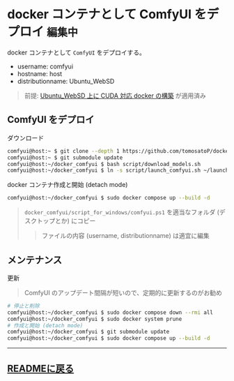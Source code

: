# docker コンテナとして ComfyUI をデプロイ `編集中`
docker コンテナとして `ComfyUI` をデプロイする。
- username: comfyui
- hostname: host
- distributionname: Ubuntu_WebSD
> 前提: [Ubuntu_WebSD 上に CUDA 対応 docker の構築](docker_CUDA.md) が適用済み

## ComfyUI をデプロイ
ダウンロード
~~~sh
comfyui@host:~ $ git clone --depth 1 https://github.com/tomosatoP/docker_comfyui.git
comfyui@host:~ $ git submodule update
comfyui@host:~/docker_comfyui $ bash script/download_models.sh
comfyui@host:~/docker_comfyui $ ln -s script/launch_comfyui.sh ~/launch_comfyui.sh
~~~

docker コンテナ作成と開始 (detach mode)
~~~sh
comfyui@host:~/docker_comfyui $ sudo docker compose up --build -d
~~~

> `docker_comfyui/script_for_windows/comfyui.ps1` を適当なフォルダ (デスクトップとか) にコピー
>> ファイルの内容 (username, distributionname) は適宜に編集


## メンテナンス
更新
> ComfyUI のアップデート間隔が短いので、定期的に更新するのがお勧め
~~~sh
# 停止と削除
comfyui@host:~/docker_comfyui $ sudo docker compose down --rmi all
comfyui@host:~/docker_comfyui $ sudo docker system prune
# 作成と開始 (detach mode)
comfyui@host:~/docker_comfyui $ git submodule update
comfyui@host:~/docker_comfyui $ sudo docker compose up --build -d
~~~
---
[READMEに戻る](../README.md)
---
